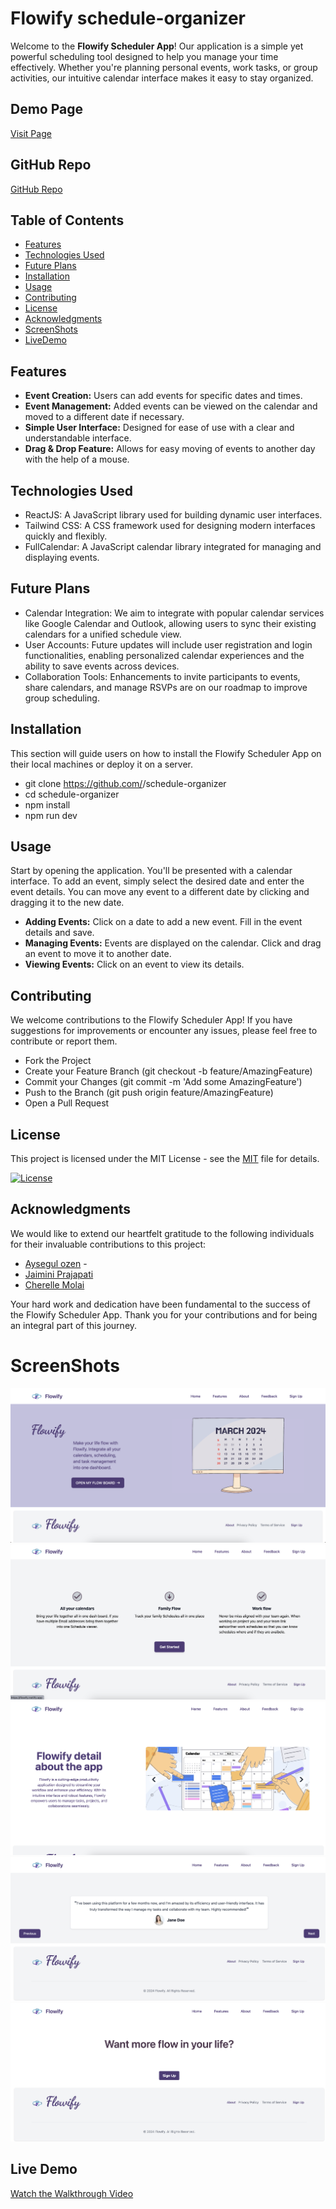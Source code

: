 # Flowify schedule-organizer

Welcome to the **Flowify Scheduler App**! Our application is a simple yet powerful scheduling tool designed to help you manage your time effectively. Whether you're planning personal events, work tasks, or group activities, our intuitive calendar interface makes it easy to stay organized.

## Demo Page

[Visit Page](https://flowify.netlify.app/)

## GitHub Repo

[GitHub Repo](https://github.com/jaiminiprajapati/schedule-organizer)


## Table of Contents
- [Features](#features)
- [Technologies Used](#technologies-used)
- [Future Plans](#future-plans)
- [Installation](#installation)
- [Usage](#usage)
- [Contributing](#contributing)
- [License](#license)
- [Acknowledgments](#acknowledgments)
- [ScreenShots](#screenshots)
- [LiveDemo](#live-demo)


## Features
- **Event Creation:** Users can add events for specific dates and times.
- **Event Management:** Added events can be viewed on the calendar and moved to a different date if necessary.
- **Simple User Interface:** Designed for ease of use with a clear and understandable interface.
- **Drag & Drop Feature:** Allows for easy moving of events to another day with the help of a mouse.

## Technologies Used
- ReactJS: A JavaScript library used for building dynamic user interfaces.
- Tailwind CSS: A CSS framework used for designing modern interfaces quickly and flexibly.
- FullCalendar: A JavaScript calendar library integrated for managing and displaying events.

## Future Plans
- Calendar Integration: We aim to integrate with popular calendar services like Google Calendar and Outlook, allowing users to sync their existing calendars for a unified schedule view.
- User Accounts: Future updates will include user registration and login functionalities, enabling personalized calendar experiences and the ability to save events across devices.
- Collaboration Tools: Enhancements to invite participants to events, share calendars, and manage RSVPs are on our roadmap to improve group scheduling.

## Installation
This section will guide users on how to install the Flowify Scheduler App on their local machines or deploy it on a server.

- git clone https://github.com/<jaiminiprajapati>/schedule-organizer
- cd schedule-organizer
- npm install
- npm run dev

## Usage
Start by opening the application. You'll be presented with a calendar interface. To add an event, simply select the desired date and enter the event details. You can move any event to a different date by clicking and dragging it to the new date.

- **Adding Events:** Click on a date to add a new event. Fill in the event details and save.
- **Managing Events:** Events are displayed on the calendar. Click and drag an event to move it to another date.
- **Viewing Events:** Click on an event to view its details.

## Contributing
We welcome contributions to the Flowify Scheduler App! If you have suggestions for improvements or encounter any issues, please feel free to contribute or report them.

- Fork the Project
- Create your Feature Branch (git checkout -b feature/AmazingFeature)
- Commit your Changes (git commit -m 'Add some AmazingFeature')
- Push to the Branch (git push origin feature/AmazingFeature)
- Open a Pull Request

## License
This project is licensed under the MIT License - see the [MIT](MIT) file for details.

[![License](https://img.shields.io/badge/license-MIT-blue.svg)](https://opensource.org/licenses/MIT)

## Acknowledgments
We would like to extend our heartfelt gratitude to the following individuals for their invaluable contributions to this project:

- [Aysegul ozen](https://github.com/Aysegulozen) - 
- [Jaimini Prajapati](https://github.com/jaiminiprajapati) 
- [Cherelle Molai](https://github.com/cmolai) 

Your hard work and dedication have been fundamental to the success of the Flowify Scheduler App. Thank you for your contributions and for being an integral part of this journey.

# ScreenShots
![Home](./flowify/src/assets/home-Screenshot%20.png)
![Feature](./flowify/src/assets/fueture-Screenshot%20.png)
![About](./flowify/src/assets/About-Screenshot%20.png)
![Feedback](./flowify/src/assets/feedback-Screenshot%20.png)
![SignUp](./flowify/src/assets/signup1-Screenshot%20.png)

## Live Demo
[Watch the Walkthrough Video](https://drive.google.com/file/d/1kQ1PFMMqkewJI2Ja0pgXnkLO91a-mAeM/view)




